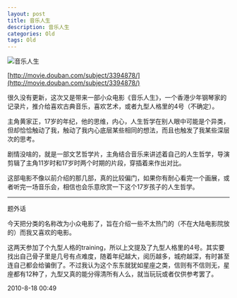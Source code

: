 ```yaml
---
layout: post
title: 音乐人生
description: 音乐人生
categories: Old
tags: Old
---
```


![音乐人生](http://img3.douban.com/lpic/s3692634.jpg)

[http://movie.douban.com/subject/3394878/](http://movie.douban.com/subject/3394878/)

很久没有更新，这次又是带来一部小众电影《音乐人生》，一个香港少年钢琴家的记录片，推介给喜欢古典音乐，喜欢艺术，或者九型人格里的4号（不确定）。

主角黄家正，17岁的年纪，他的思维，内心，人生哲学在别人眼中可能是个异类，但却恰恰触动了我，触动了我内心底层某些相同的想法，而且也触发了我某些深层次的思考。

剧情没啥的，就是一部文艺哲学片，主角结合音乐来讲述着自己的人生哲学，导演剪辑了主角11岁时和17岁时两个时期的片段，穿插着来作出对比。

这部电影不像以前介绍的那几部，真的比较偏门，如果你有耐心看完一个画展，或者听完一场音乐会，相信也会乐意欣赏一下这个17岁孩子的人生哲学。

--- 

题外话

今天把分类的名称改为小众电影了，旨在介绍一些不太热门的（不在大陆电影院放的）而我又喜欢的电影。

这两天参加了个九型人格的training，所以上文提及了九型人格里的4号。其实要找出自己骨子里是几号有点难度，随着年纪越大，阅历越多，城府越深，有时甚至连自己都会给骗倒了。不过我认为这个东东就犹如星座之类，信则有不信则无，星座都有12种了，九型又真的能分得清所有人么，就当玩玩或者仅供参考罢了。

2010-8-18 00:49
